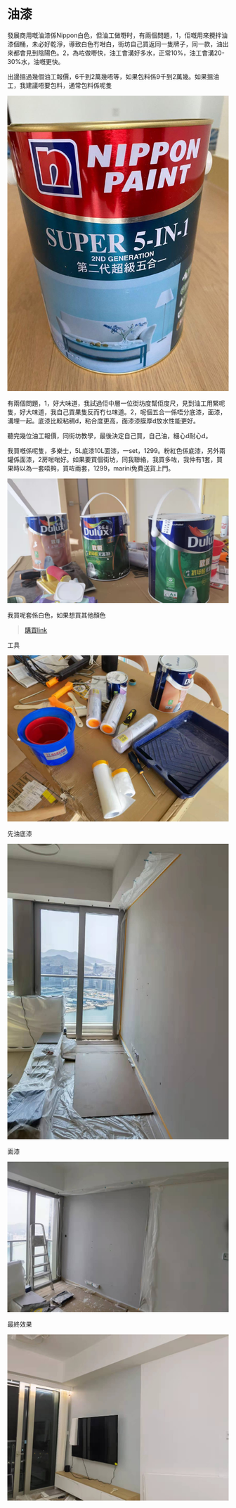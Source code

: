 # 油漆

發展商用嘅油漆係Nippon白色，但油工做嘢时，有兩個問題，1，佢嘅用來攪拌油漆個桶，未必好乾淨，導致白色冇咁白，街坊自己買返同一隻牌子，同一款，油出來都會見到陰陽色。2，為咗做嘢快，油工會溝好多水，正常10%，油工會溝20-30%水，油嘅更快。

出邊搵過幾個油工報價，6千到2萬幾唔等，如果包料係9千到2萬幾。如果搵油工，我建議唔要包料，通常包料係呢隻

![](../images/paint/1.png)

有兩個問題，1，好大味道，我試過佢中層一位街坊度幫佢度尺，見到油工用緊呢隻，好大味道，我自己買果隻反而冇乜味道。2，呢個五合一係唔分底漆，面漆，溝埋一起。底漆比較粘稠d，粘合度更高，面漆漆膜厚d放水性能更好。

聽完幾位油工報價，同街坊教學，最後決定自己買，自己油，細心d耐心d。

我買嘅係呢隻，多樂士，5L底漆10L面漆，一set，1299。粉紅色係底漆，另外兩罐係面漆，2房啱啱好。如果要買個街坊，同我聯絡，我買多咗，我仲有1套，買果時以為一套唔夠，買咗兩套，1299，marini免費送貨上門。

![](../images/paint/2.png)

我買呢套係白色，如果想買其他顏色

> [購買link](https://detail.tmall.com/item.htm?id=653499668696&spm=a1z09.2.0.0.334c2e8droqljr&_u=l155thb9114&sku_properties=20138:34999)

工具

![](../images/paint/3.png)

先油底漆

![](../images/paint/4.png)

面漆

![](../images/paint/5.png)

最終效果

![](../images/paint/6.png)


